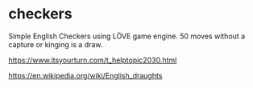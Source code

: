 # checkers
Simple English Checkers using LÖVE game engine.
50 moves without a capture or kinging is a draw.

https://www.itsyourturn.com/t_helptopic2030.html

https://en.wikipedia.org/wiki/English_draughts
